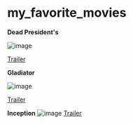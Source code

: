 # my_favorite_movies

 **Dead President's**

  ![image](https://www.google.com/imgres?q=dead%20presidents&imgurl=https%3A%2F%2Fm.media-amazon.com%2Fimages%2FM%2FMV5BNjdhZWEzMzEtMjNhZS00OThhLWFiZWUtM2EwMWU5MWE0MDA4XkEyXkFqcGdeQXVyMTQxNzMzNDI%40._V1_.jpg&imgrefurl=https%3A%2F%2Fwww.imdb.com%2Ftitle%2Ftt0112819%2F&docid=ajSf_tkvlVW4sM&tbnid=ekAKemA2UG5BYM&vet=12ahUKEwjEj9GM9MyHAxXYMdAFHdbdBjgQM3oECBMQAA..i&w=1352&h=2000&hcb=2&ved=2ahUKEwjEj9GM9MyHAxXYMdAFHdbdBjgQM3oECBMQAA)

  [Trailer](https://youtu.be/P5ieIbInFpg)

   **Gladiator**

   ![image](https://th.bing.com/th/id/OIP.jEqXyMXGhKL_bgJbYmVHogHaLH?w=195&h=293&c=7&r=0&o=5&dpr=1.5&pid=1.7)
   
   [Trailer](https://youtu.be/P5ieIbInFpg)

   **Inception**
    ![image](https://www.google.com/imgres?q=inception&imgurl=https%3A%2F%2Fm.media-amazon.com%2Fimages%2FM%2FMV5BMTM0MjUzNjkwMl5BMl5BanBnXkFtZTcwNjY0OTk1Mw%40%40._V1_.jpg&imgrefurl=https%3A%2F%2Fwww.imdb.com%2Ftitle%2Ftt1375666%2F&docid=xTQ-svvkUc9QrM&tbnid=PRKwIG1q_L0d5M&vet=12ahUKEwj3pOOo9MyHAxXG_skDHQEoGwUQM3oECF4QAA..i&w=1404&h=2048&hcb=2&ved=2ahUKEwj3pOOo9MyHAxXG_skDHQEoGwUQM3oECF4QAA)
    [Trailer](https://youtu.be/fTRnWXXDcL4)









